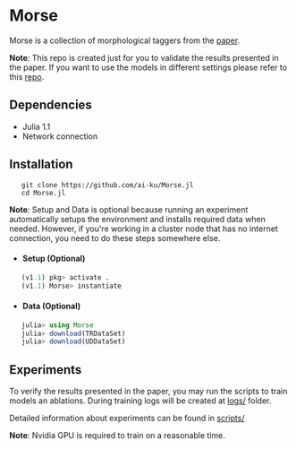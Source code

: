 # Morse

Morse is a collection of morphological taggers from the [paper](https://arxiv.org/abs/1805.07946v1).

**Note**: This repo is created just for you to validate the results presented in the paper. If you want to use the models in different settings please refer to this [repo](https://github.com/ekinakyurek/Morse.jl).

## Dependencies
  - Julia 1.1
  - Network connection

## Installation

```SHELL
   git clone https://github.com/ai-ku/Morse.jl
   cd Morse.jl
```
**Note**: Setup and Data is optional because running an experiment automatically setups the environment and installs required data when needed. However, if you're working in a cluster node that has no internet connection, you need to do these steps somewhere else.

* #### Setup (Optional)
```JULIA
   (v1.1) pkg> activate .
   (v1.1) Morse> instantiate
```

* #### Data (Optional)
```JULIA
   julia> using Morse
   julia> download(TRDataSet)
   julia> download(UDDataSet)
```

## Experiments

To verify the results presented in the paper, you may run the scripts to train models an ablations. During training logs will be created at [logs/](logs/) folder.

Detailed information about experiments can be found in [scripts/](scripts/README.md)

**Note**: Nvidia GPU is required to train on a reasonable time.